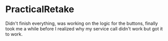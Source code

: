 # PracticalRetake
Didn't finish everything, was working on the logic for the buttons, finally took me a while before I realized why my service call didn't work but got it to work.
